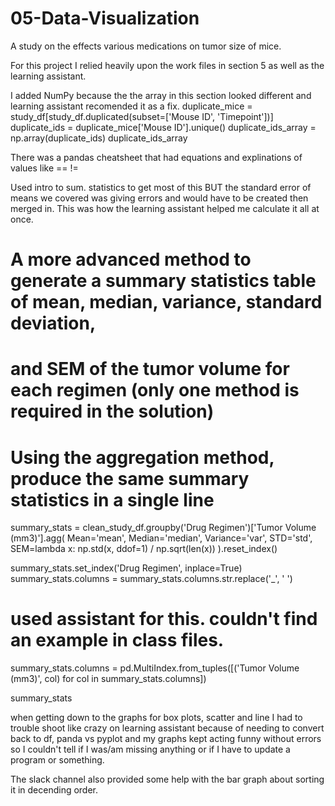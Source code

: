# 05-Data-Visualization

A study on the effects various medications on tumor size of mice.

For this project I relied heavily upon the work files in section 5 as well as the learning assistant.

I added NumPy because the the array in this section looked different and learning assistant recomended it as a fix.
    duplicate_mice = study_df[study_df.duplicated(subset=['Mouse ID', 'Timepoint'])]
    duplicate_ids = duplicate_mice['Mouse ID'].unique()
    duplicate_ids_array = np.array(duplicate_ids)
    duplicate_ids_array


There was a pandas cheatsheet that had equations and explinations of values like == !=

Used intro to sum. statistics to get most of this BUT the standard error of means we covered was giving errors and would have to be created then
merged in. This was how the learning assistant helped me calculate it all at once.


# A more advanced method to generate a summary statistics table of mean, median, variance, standard deviation,
# and SEM of the tumor volume for each regimen (only one method is required in the solution)

# Using the aggregation method, produce the same summary statistics in a single line
summary_stats = clean_study_df.groupby('Drug Regimen')['Tumor Volume (mm3)'].agg(
    Mean='mean',
    Median='median',
    Variance='var',
    STD='std',
    SEM=lambda x: np.std(x, ddof=1) / np.sqrt(len(x))
).reset_index()

summary_stats.set_index('Drug Regimen', inplace=True)
summary_stats.columns = summary_stats.columns.str.replace('_', ' ')

# used assistant for this. couldn't find an example in class files.

summary_stats.columns = pd.MultiIndex.from_tuples([('Tumor Volume (mm3)', col) for col in summary_stats.columns])

summary_stats

when getting down to the graphs for box plots, scatter and line I had to trouble shoot like crazy on learning assistant because of needing to convert back to df, panda vs pyplot 
and my graphs kept acting funny without errors so I couldn't tell if I was/am missing anything or if I have to update a program or something.

The slack channel also provided some help with the bar graph about sorting it in decending order.